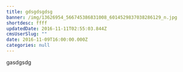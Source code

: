 ```yaml
---
title: gdsgdsgdsg
banner: /img/13626954_566745386831008_6014529837038286129_n.jpg
shortdesc: ffff
updatedDate: 2016-11-11T02:55:03.844Z
cmsUserSlug: ""
date: 2016-11-09T16:00:00.000Z
categories: null
---
```


gasdgsdg